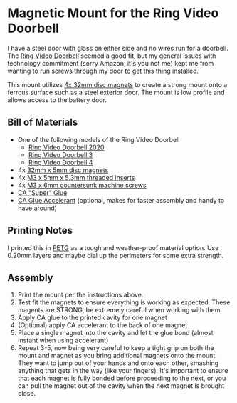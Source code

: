 # Magnetic Mount for the Ring Video Doorbell

I have a steel door with glass on either side and no wires run for a doorbell.  The [Ring Video Doorbell](https://amzn.to/3vzFPwm) seemed a good fit, but my general issues with technology commitment (sorry Amazon, it's you not me) kept me from wanting to run screws through my door to get this thing installed.

This mount utilizes [4x 32mm disc magnets](https://amzn.to/2SxWQZj) to create a strong mount onto a ferrous surface such as a steel exterior door.  The mount is low profile and allows access to the battery door.

## Bill of Materials

* One of the following models of the Ring Video Doorbell
  * [Ring Video Doorbell 2020](https://amzn.to/3fUvDbh)
  * [Ring Video Doorbell 3](https://amzn.to/34pKzJc)
  * [Ring Video Doorbell 4](https://amzn.to/3hYKvIk)
* 4x [32mm x 5mm disc magnets](https://amzn.to/2SxWQZj)
* 4x [M3 x 5mm x 5.3mm threaded inserts](https://amzn.to/34tk99j)
* 4x [M3 x 6mm countersunk machine screws](https://amzn.to/3wV3Her)
* [CA "Super" Glue](https://amzn.to/3vzNaw7)
* [CA Glue Accelerant](https://amzn.to/2R8pboQ) (optional, makes for faster assembly and handy to have around)

## Printing Notes

I printed this in [PETG](https://amzn.to/3uwbL3z) as a tough and weather-proof material option.  Use 0.20mm layers and maybe dial up the perimeters for some extra strength.

## Assembly

1. Print the mount per the instructions above.
2. Test fit the magnets to ensure everything is working as expected.  These magents are STRONG, be extremely careful when working with them.
3. Apply CA glue to the printed cavity for one magnet
4. (Optional) apply CA accelerant to the back of one magnet
5. Place a single magnet into the cavity and let the glue bond (almost instant when using accelerant)
6. Repeat 3-5, now being very careful to keep a tight grip on both the mount and magnet as you bring additional magnets onto the mount.  They want to jump out of your hands and onto each other, smashing anything that gets in the way (like your fingers).  It's important to ensure that each magnet is fully bonded before proceeding to the next, or you can pull the magnet out of the cavity when the next magnet is brought close.